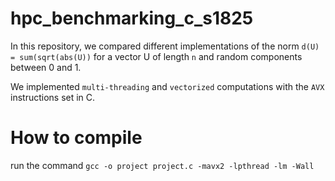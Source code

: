 # hpc_benchmarking_c_s1825

In this repository, we compared different implementations of the norm  `d(U) = sum(sqrt(abs(U))` for a vector U of length `n` and random components between 0 and 1.

We implemented `multi-threading` and `vectorized` computations with the `AVX` instructions set in C.

# How to compile

run the command `gcc -o project project.c -mavx2 -lpthread -lm -Wall`
